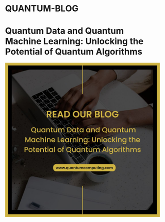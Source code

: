 # QUANTUM-BLOG

  <h1> Quantum Data and Quantum Machine Learning: Unlocking the Potential of Quantum Algorithms </h1>

![alt text](quantum-blog.jpg)
